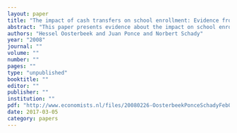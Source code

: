 ```yaml
---
layout: paper
title: "The impact of cash transfers on school enrollment: Evidence from Ecuador"
abstract: "This paper presents evidence about the impact on school enrollment of a program in Ecuador that gives cash transfers to the 40 percent poorest families. The evaluation design consists of a randomized experiment for families around the first quintile of the poverty index and of a regression discontinuity design for families around the second quintile of this index, which is the program’s eligibility threshold. This allows us to compare results from two different credible identification methods, and to investigate whether the impact varies with families’ poverty level. Around the first quintile of the poverty index the impact is positive while it is equal to zero around the second quintile. This suggests that for the poorest families the program lifts a credit constraint while this is not the case for families close to the eligibility threshold."
authors: "Hessel Oosterbeek and Juan Ponce and Norbert Schady"
year: "2008"
journal: ""
volume: ""
number: ""
pages: ""
type: "unpublished"
booktitle: ""
editor: ""
publisher: ""
institution: ""
pdf: "http://www.economists.nl/files/20080226-OosterbeekPonceSchadyFeb08.pdf"
date: 2017-03-05
category: papers
---
```

